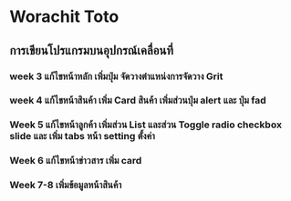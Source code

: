 # Worachit Toto
## การเขียนโปรแกรมบนอุปกรณ์เคลื่อนที่
### week 3 แก้ไขหน้าหลัก เพิ่มปุ่ม จัดวางตำแหน่งการจัดวาง Grit
### week 4 แก้ไขหน้าสินค้า เพิ่ม Card สินค้า เพิ่มส่วนปุ่ม alert และ ปุ่ม fad
### Week 5 แก้ไขหน้าลูกค้า เพิ่มส่วน List และส่วน Toggle radio checkbox slide และ เพิ่ม tabs หน้า setting ตั้งค่า
### Week 6 แก้ไขหน้าข่าวสาร เพิ่ม card
### Week 7-8 เพิ่มข้อมูลหน้าสินค้า